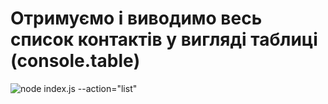 # Отримуємо і виводимо весь список контактів у вигляді таблиці (console.table)

![ node index.js --action="list" ](https://ibb.co/4RzkMfX)
